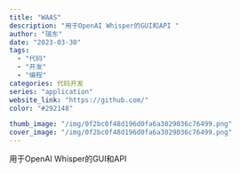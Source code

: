 ```yaml
---
title: "WAAS"
description: "用于OpenAI Whisper的GUI和API "
author: "瑞东"
date: "2023-03-30"
tags:
  - "代码"
  - "开发"
  - "编程"
categories: 代码开发
series: "application"
website_link: "https://github.com/"
color: "#292148"

thumb_image: "/img/0f2bc0f48d196d0fa6a3029036c76499.png"
cover_image: "/img/0f2bc0f48d196d0fa6a3029036c76499.png"
---
```


用于OpenAI Whisper的GUI和API 